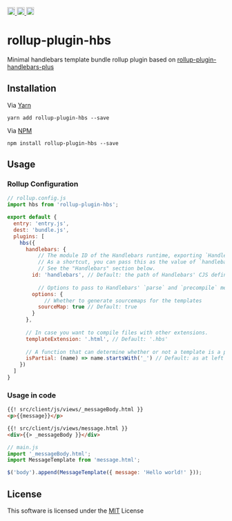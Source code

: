 <a href="https://travis-ci.org/yohangz/rollup-plugin-hbs">
    <img src="https://travis-ci.org/yohangz/rollup-plugin-hbs.svg?branch=master" alt="travis build" height="18">
</a>
<a href="https://github.com/yohangz/rollup-plugin-hbs/blob/master/LICENSE">
    <img src="http://img.shields.io/badge/license-MIT-blue.svg?style=flat" alt="license" height="18">
</a>  
<a href="https://badge.fury.io/js/rollup-plugin-hbs">
    <img src="https://badge.fury.io/js/rollup-plugin-hbs.svg" alt="npm version" height="18">
</a>

# rollup-plugin-hbs

Minimal handlebars template bundle rollup plugin based on [rollup-plugin-handlebars-plus][rollup-plugin-handlebars-plus]

## Installation

Via [Yarn](https://yarnpkg.com/lang/en/)

```yarn add rollup-plugin-hbs --save```

Via [NPM](https://www.npmjs.com/)

```npm install rollup-plugin-hbs --save```

## Usage

### Rollup Configuration

```js
// rollup.config.js
import hbs from 'rollup-plugin-hbs';

export default {
  entry: 'entry.js',
  dest: 'bundle.js',
  plugins: [
    hbs({
      handlebars: {
          // The module ID of the Handlebars runtime, exporting `Handlebars` as `default`.
          // As a shortcut, you can pass this as the value of `handlebars` above.
          // See the "Handlebars" section below.
        id: 'handlebars', // Default: the path of Handlebars' CJS definition within this module
        
          // Options to pass to Handlebars' `parse` and `precompile` methods.
        options: {
            // Whether to generate sourcemaps for the templates
          sourceMap: true // Default: true
        }
      },
        
      // In case you want to compile files with other extensions.
      templateExtension: '.html', // Default: '.hbs'
        
      // A function that can determine whether or not a template is a partial.
      isPartial: (name) => name.startsWith('_') // Default: as at left
    })
  ]
}
```

### Usage in code

```html
{{! src/client/js/views/_messageBody.html }}
<p>{{message}}</p>
```

```html
{{! src/client/js/views/message.html }}
<div>{{> _messageBody }}</div>
```

```js
// main.js
import '_messageBody.html';
import MessageTemplate from 'message.html';

$('body').append(MessageTemplate({ message: 'Hello world!' }));
```

## License

This software is licensed under the [MIT][license] License

[license]: https://github.com/yohangz/rollup-plugin-hbs/blob/master/LICENSE
[rollup-plugin-handlebars-plus]: https://github.com/mixmaxhq/rollup-plugin-handlebars-plus
